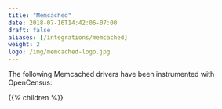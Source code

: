 ```yaml
---
title: "Memcached"
date: 2018-07-16T14:42:06-07:00
draft: false
aliases: [/integrations/memcached]
weight: 2
logo: /img/memcached-logo.jpg
---
```


The following Memcached drivers have been instrumented with OpenCensus:

{{% children %}}
